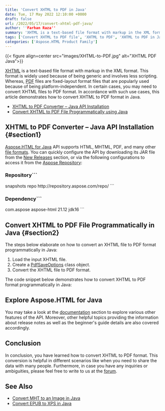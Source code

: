 ```yaml
---
title: 'Convert XHTML to PDF in Java'
date: Tue, 17 May 2022 12:10:00 +0000
draft: false
url: /2022/05/17/convert-xhtml-pdf-java/
author: ''Farhan Raza''
summary: 'XHTML is a text-based file format with markup in the XML format. This format is widely used because of being generic and involves less scripting. Whereas, PDF files are fixed-layout format files that are popularly used because of being platform-independent. In certain cases, you may need to convert XHTML files to PDF format. In accordance with such use cases, this article demonstrates how to convert **XHTML to PDF format in Java.**'
tags: ['Convert XHTML to PDF file', 'XHTML to PDF', 'XHTML to PDF in Java']
categories: ['Aspose.HTML Product Family']
---
```




{{< figure align=center src="images/XHTML-to-PDF.jpg" alt="XHTML PDF Java">}}


[XHTML][1] is a text-based file format with markup in the XML format. This format is widely used because of being generic and involves less scripting. Whereas, [PDF][2] files are fixed-layout format files that are popularly used because of being platform-independent. In certain cases, you may need to convert XHTML files to PDF format. In accordance with such use cases, this article demonstrates how to convert XHTML to PDF format in Java.

*   [XHTML to PDF Converter – Java API Installation][3]
*   [Convert XHTML to PDF File Programmatically using Java][4]

## XHTML to PDF Converter – Java API Installation {#section1}

[Aspose.HTML for Java][5] API supports HTML, MHTML, PDF, and many other [file formats][6]. You can quickly configure the API by downloading its JAR file from the [New Releases][7] section, or via the following configurations to access it from the [Aspose Repository][8]:

### Repository```
 <repositories>
     <repository>
         <id>snapshots</id>
         <name>repo</name>
         <url>http://repository.aspose.com/repo/</url>
     </repository>
</repositories>
```

### Dependency```
 <dependencies>
    <dependency>
        <groupId>com.aspose</groupId>
        <artifactId>aspose-html</artifactId>
        <version>21.12</version>
        <classifier>jdk16</classifier>
    </dependency>
</dependencies>
```

## Convert XHTML to PDF File Programmatically in Java {#section2}

The steps below elaborate on how to convert an XHTML file to PDF format programmatically in Java:

1.  Load the input XHTML file.
2.  Create a [PdfSaveOptions][9] class object.
3.  Convert the XHTML file to PDF format.

The code snippet below demonstrates how to convert XHTML to PDF format programmatically in Java:



## Explore Aspose.HTML for Java

You may take a look at the [documentation][10] section to explore various other features of the API. Moreover, other helpful topics providing the information about release notes as well as the beginner's guide details are also covered accordingly.

## Conclusion

In conclusion, you have learned how to convert XHTML to PDF format. This conversion is helpful in different scenarios like when you need to share the data with many people. Furthermore, in case you have any inquiries or ambiguities, please feel free to write to us at the [forum][11].

## See Also

*   [Convert MHT to an Image in Java][12]
*   [Convert EPUB to XPS in Java][13]




[1]: https://docs.fileformat.com/web/xhtml/
[2]: https://docs.fileformat.com/pdf/
[3]: #section1
[4]: #section2
[5]: https://products.aspose.com/html/java
[6]: https://docs.aspose.com/html/java/supported-file-formats/
[7]: https://downloads.aspose.com/html/java
[8]: https://repository.aspose.com/webapp/#/artifacts/browse/tree/General/repo/com/aspose/aspose-html
[9]: https://apireference.aspose.com/html/java/com.aspose.html.saving/PdfSaveOptions
[10]: https://docs.aspose.com/html/java/
[11]: https://forum.aspose.com/c/html
[12]: https://blog.aspose.com/2022/04/05/convert-mht-to-image-java/
[13]: https://blog.aspose.com/2022/01/22/convert-epub-xps-java/




